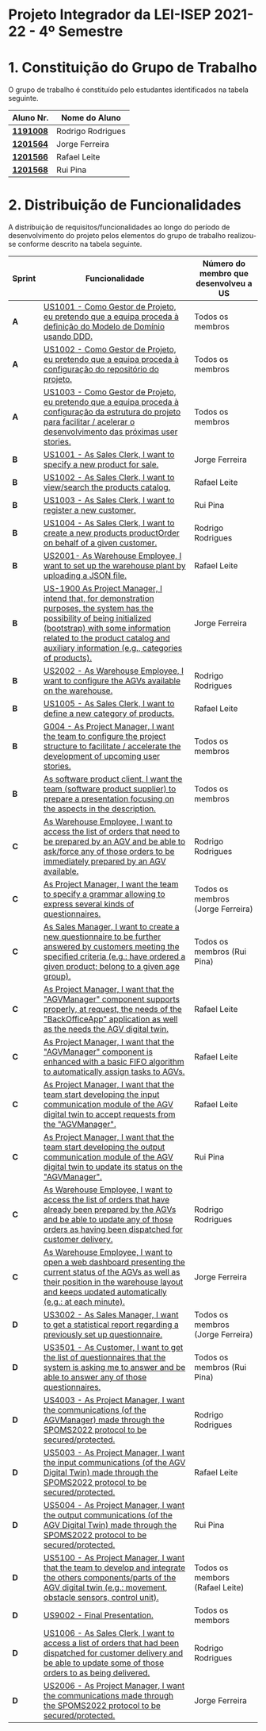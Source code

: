 # Projeto Integrador da LEI-ISEP 2021-22 - 4º Semestre

# 1. Constituição do Grupo de Trabalho

O grupo de trabalho é constituído pelo estudantes identificados na tabela seguinte.

| Aluno Nr.	   | Nome do Aluno			    |
|--------------|------------------------------|
| **[1191008](1191008/ListaFuncionalidadesEstudante.md)**             | Rodrigo Rodrigues|
| **[1201564](1201564/ListaFuncionalidadesEstudante.md)**             | Jorge Ferreira   |
| **[1201566](1201566/ListaFuncionalidadesEstudante.md)**             | Rafael Leite     |
| **[1201568](1201568/ListaFuncionalidadesEstudante.md)**             | Rui Pina         |



# 2. Distribuição de Funcionalidades ###

A distribuição de requisitos/funcionalidades ao longo do período de desenvolvimento do projeto pelos elementos do grupo de trabalho realizou-se conforme descrito na tabela seguinte.

| Sprint | Funcionalidade                                                                                                                                                                                                                                                    | Número do membro que desenvolveu a US |
|--------|-------------------------------------------------------------------------------------------------------------------------------------------------------------------------------------------------------------------------------------------------------------------|---------------------------------------|                  
| **A**  | [US1001 - Como Gestor de Projeto, eu pretendo que a equipa proceda à definição do Modelo de Domínio usando DDD.](SprintA/US1001/DomainModel.puml)                                                                                                                 | Todos os membros                      |
| **A**  | [US1002 - Como Gestor de Projeto, eu pretendo que a equipa proceda à configuração do repositório do projeto.](SprintA/US1002)                                                                                                                                     | Todos os membros                      |
| **A**  | [US1003 - Como Gestor de Projeto, eu pretendo que a equipa proceda à configuração da estrutura do projeto para facilitar / acelerar o desenvolvimento das próximas user stories.](SprintA/US1003)                                                                 | Todos os membros                      |
| **B**  | [US1001 - As Sales Clerk, I want to specify a new product for sale.](1201564/)                                                                                                                                                                                    | Jorge Ferreira                        |
| **B**  | [US1002 - As Sales Clerk, I want to view/search the products catalog.](1201566/)                                                                                                                                                                                  | Rafael Leite                          |
| **B**  | [US1003 - As Sales Clerk, I want to register a new customer.](1201568/)                                                                                                                                                                                           | Rui Pina                              |
| **B**  | [US1004 - As Sales Clerk, I want to create a new products productOrder on behalf of a given customer.](1191008/)                                                                                                                                                  | Rodrigo Rodrigues                     |
| **B**  | [US2001- As Warehouse Employee, I want to set up the warehouse plant by uploading a JSON file.](1201566/)                                                                                                                                                         | Rafael Leite                          |
| **B**  | [US-1900 As Project Manager, I intend that, for demonstration purposes, the system has the possibility of being initialized (bootstrap) with some information related to the product catalog and auxiliary information (e.g., categories of products).](1201564/) | Jorge Ferreira                        |
| **B**  | [US2002 - As Warehouse Employee, I want to configure the AGVs available on the warehouse.](1191008/)                                                                                                                                                              | Rodrigo Rodrigues                     |
| **B**  | [US1005 - As Sales Clerk, I want to define a new category of products.](1201566/)                                                                                                                                                                                 | Rafael Leite                          |
| **B**  | [G004 - As Project Manager, I want the team to configure the project structure to facilitate / accelerate the development of upcoming user stories.]()                                                                                                            | Todos os membros                      |
| **B**  | [As software product client, I want the team (software product supplier) to prepare a presentation focusing on the aspects in the description.]()                                                                                                                 | Todos os membros                      |
| **C**  | [As Warehouse Employee, I want to access the list of orders that need to be prepared by an AGV and be able to ask/force any of those orders to be immediately prepared by an AGV available. ]()                                                                   | Rodrigo Rodrigues                     |
| **C**  | [As Project Manager, I want the team to specify a grammar allowing to express several kinds of questionnaires.]()                                                                                                                                                 | Todos os membros (Jorge Ferreira)     |
| **C**  | [As Sales Manager, I want to create a new questionnaire to be further answered by customers meeting the specified criteria (e.g.: have ordered a given product; belong to a given age group).]()                                                                  | Todos os membros (Rui Pina)           |
| **C**  | [As Project Manager, I want that the "AGVManager" component supports properly, at request, the needs of the "BackOfficeApp" application as well as the needs the AGV digital twin.]()                                                                             | Rafael Leite                          |
| **C**  | [As Project Manager, I want that the "AGVManager" component is enhanced with a basic FIFO algorithm to automatically assign tasks to AGVs.]()                                                                                                                     | Rafael Leite                          |
| **C**  | [As Project Manager, I want that the team start developing the input communication module of the AGV digital twin to accept requests from the "AGVManager".]()                                                                                                    | Rafael Leite                          |
| **C**  | [As Project Manager, I want that the team start developing the output communication module of the AGV digital twin to update its status on the "AGVManager".]()                                                                                                   | Rui Pina                              |
| **C**  | [As Warehouse Employee, I want to access the list of orders that have already been prepared by the AGVs and be able to update any of those orders as having been dispatched for customer delivery. ]()                                                            | Rodrigo Rodrigues                     |
| **C**  | [As Warehouse Employee, I want to open a web dashboard presenting the current status of the AGVs as well as their position in the warehouse layout and keeps updated automatically (e.g.: at each minute).]()                                                     | Jorge Ferreira                        |
| **D**  | [US3002 - As Sales Manager, I want to get a statistical report regarding a previously set up questionnaire.](1201564/)                                                                                                                                            | Todos os membros (Jorge Ferreira)     |
| **D**  | [US3501 - As Customer, I want to get the list of questionnaires that the system is asking me to answer and be able to answer any of those questionnaires.](1201568/)                                                                                              | Todos os membros (Rui Pina)           |
| **D**  | [US4003 - As Project Manager, I want the communications (of the AGVManager) made through the SPOMS2022 protocol to be secured/protected.](1191008/)                                                                                                               | Rodrigo Rodrigues                     |
| **D**  | [US5003 - As Project Manager, I want the input communications (of the AGV Digital Twin) made through the SPOMS2022 protocol to be secured/protected.](1201566/)                                                                                                   | Rafael Leite                          |
| **D**  | [US5004 - As Project Manager, I want the output communications (of the AGV Digital Twin) made through the SPOMS2022 protocol to be secured/protected.](1201568/)                                                                                                  | Rui Pina                              |
| **D**  | [US5100 - As Project Manager, I want that the team to develop and integrate the others components/parts of the AGV digital twin (e.g.: movement, obstacle sensors, control unit).](1201566/)                                                                      | Todos os membors (Rafael Leite)       |
| **D**  | [US9002 - Final Presentation.]()                                                                                                                                                                                                                                  | Todos os membors                      | 
| **D**  | [US1006 - As Sales Clerk, I want to access a list of orders that had been dispatched for customer delivery and be able to update some of those orders to as being delivered.](1191008/)                                                                           | Rodrigo Rodrigues                     |
| **D**  | [US2006 - As Project Manager, I want the communications made through the SPOMS2022 protocol to be secured/protected.](1201564/)                                                                                                                                   | Jorge Ferreira                        |